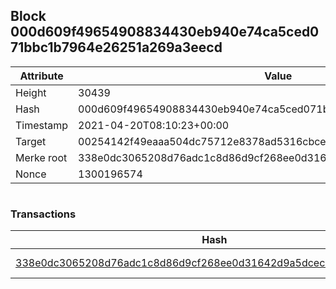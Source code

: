## Block 000d609f49654908834430eb940e74ca5ced071bbc1b7964e26251a269a3eecd

Attribute | Value
--- | ---
Height | 30439
Hash | 000d609f49654908834430eb940e74ca5ced071bbc1b7964e26251a269a3eecd
Timestamp | 2021-04-20T08:10:23+00:00
Target | 00254142f49eaaa504dc75712e8378ad5316cbcead634704b3734b6271167cc4
Merke root | 338e0dc3065208d76adc1c8d86d9cf268ee0d31642d9a5dcec0847bb96e8e1b4
Nonce | 1300196574

```

```

### Transactions

Hash | Amount
--- | ---
[338e0dc3065208d76adc1c8d86d9cf268ee0d31642d9a5dcec0847bb96e8e1b4](338e0dc3065208d76adc1c8d86d9cf268ee0d31642d9a5dcec0847bb96e8e1b4.md) | 10.00000000 SKEPTI 
